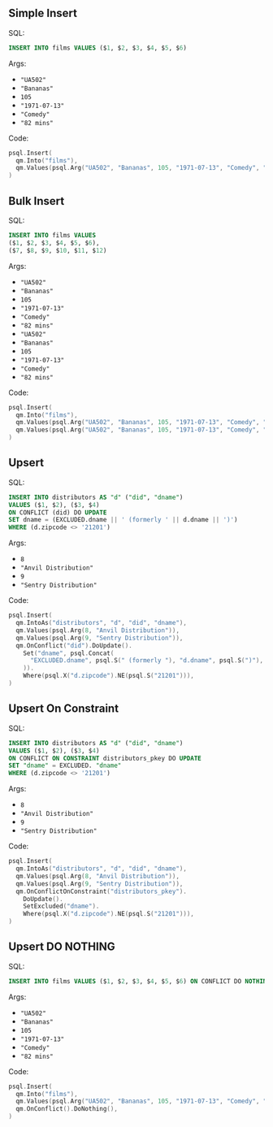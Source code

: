 ## Simple Insert

SQL:

```sql
INSERT INTO films VALUES ($1, $2, $3, $4, $5, $6)
```

Args:

* `"UA502"`
* `"Bananas"`
* `105`
* `"1971-07-13"`
* `"Comedy"`
* `"82 mins"`

Code:

```go
psql.Insert(
  qm.Into("films"),
  qm.Values(psql.Arg("UA502", "Bananas", 105, "1971-07-13", "Comedy", "82 mins")),
)
```

## Bulk Insert

SQL:

```sql
INSERT INTO films VALUES
($1, $2, $3, $4, $5, $6),
($7, $8, $9, $10, $11, $12)
```

Args:

* `"UA502"`
* `"Bananas"`
* `105`
* `"1971-07-13"`
* `"Comedy"`
* `"82 mins"`
* `"UA502"`
* `"Bananas"`
* `105`
* `"1971-07-13"`
* `"Comedy"`
* `"82 mins"`

Code:

```go
psql.Insert(
  qm.Into("films"),
  qm.Values(psql.Arg("UA502", "Bananas", 105, "1971-07-13", "Comedy", "82 mins")),
  qm.Values(psql.Arg("UA502", "Bananas", 105, "1971-07-13", "Comedy", "82 mins")),
)
```

## Upsert

SQL:

```sql
INSERT INTO distributors AS "d" ("did", "dname")
VALUES ($1, $2), ($3, $4)
ON CONFLICT (did) DO UPDATE
SET dname = (EXCLUDED.dname || ' (formerly ' || d.dname || ')')
WHERE (d.zipcode <> '21201')
```

Args:

* `8`
* `"Anvil Distribution"`
* `9`
* `"Sentry Distribution"`

Code:

```go
psql.Insert(
  qm.IntoAs("distributors", "d", "did", "dname"),
  qm.Values(psql.Arg(8, "Anvil Distribution")),
  qm.Values(psql.Arg(9, "Sentry Distribution")),
  qm.OnConflict("did").DoUpdate().
    Set("dname", psql.Concat(
      "EXCLUDED.dname", psql.S(" (formerly "), "d.dname", psql.S(")"),
    )).
    Where(psql.X("d.zipcode").NE(psql.S("21201"))),
)
```

## Upsert On Constraint

SQL:

```sql
INSERT INTO distributors AS "d" ("did", "dname")
VALUES ($1, $2), ($3, $4)
ON CONFLICT ON CONSTRAINT distributors_pkey DO UPDATE
SET "dname" = EXCLUDED. "dname"
WHERE (d.zipcode <> '21201')
```

Args:

* `8`
* `"Anvil Distribution"`
* `9`
* `"Sentry Distribution"`

Code:

```go
psql.Insert(
  qm.IntoAs("distributors", "d", "did", "dname"),
  qm.Values(psql.Arg(8, "Anvil Distribution")),
  qm.Values(psql.Arg(9, "Sentry Distribution")),
  qm.OnConflictOnConstraint("distributors_pkey").
    DoUpdate().
    SetExcluded("dname").
    Where(psql.X("d.zipcode").NE(psql.S("21201"))),
)
```

## Upsert DO NOTHING

SQL:

```sql
INSERT INTO films VALUES ($1, $2, $3, $4, $5, $6) ON CONFLICT DO NOTHING
```

Args:

* `"UA502"`
* `"Bananas"`
* `105`
* `"1971-07-13"`
* `"Comedy"`
* `"82 mins"`

Code:

```go
psql.Insert(
  qm.Into("films"),
  qm.Values(psql.Arg("UA502", "Bananas", 105, "1971-07-13", "Comedy", "82 mins")),
  qm.OnConflict().DoNothing(),
)
```
